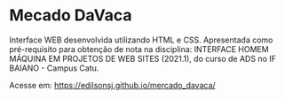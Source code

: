 # Mecado DaVaca
Interface WEB desenvolvida utilizando HTML e CSS. Apresentada como pré-requisito para obtenção de nota na disciplina: INTERFACE HOMEM MÁQUINA EM PROJETOS DE WEB SITES  (2021.1), do curso de ADS no IF BAIANO - Campus Catu.

Acesse em: https://edilsonsj.github.io/mercado_davaca/
